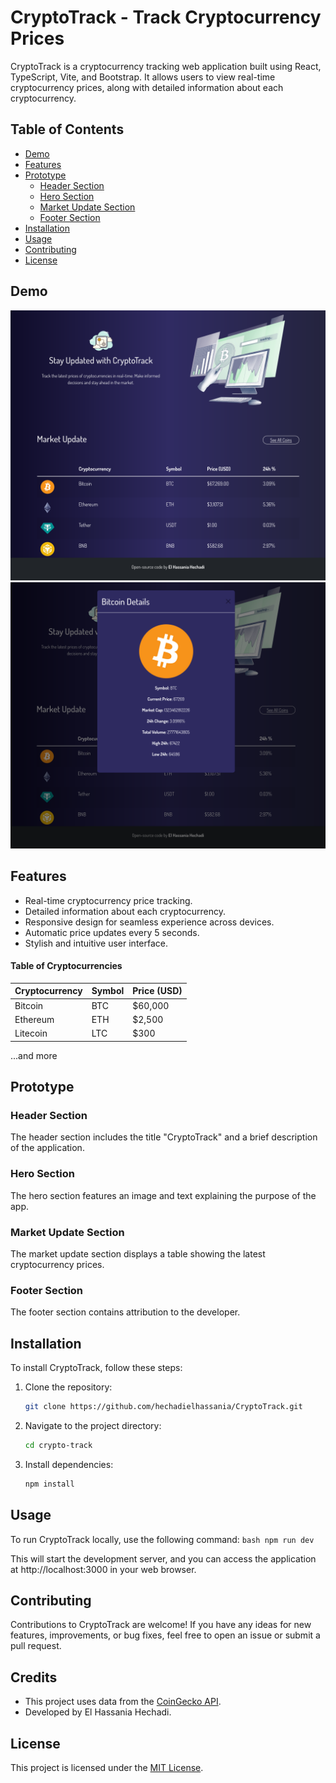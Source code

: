 # CryptoTrack - Track Cryptocurrency Prices

CryptoTrack is a cryptocurrency tracking web application built using React, TypeScript, Vite, and Bootstrap. It allows users to view real-time cryptocurrency prices, along with detailed information about each cryptocurrency.

## Table of Contents

- [Demo](#demo)
- [Features](#features)
- [Prototype](#prototype)
  - [Header Section](#header-section)
  - [Hero Section](#hero-section)
  - [Market Update Section](#market-update-section)
  - [Footer Section](#footer-section)
- [Installation](#installation)
- [Usage](#usage)
- [Contributing](#contributing)
- [License](#license)

## Demo

![CryptoTrack](./src/assets/crypto_track.png)
![CryptoTrack](./src/assets/crypto_track2.png)

## Features

- Real-time cryptocurrency price tracking.
- Detailed information about each cryptocurrency.
- Responsive design for seamless experience across devices.
- Automatic price updates every 5 seconds.
- Stylish and intuitive user interface.

#### Table of Cryptocurrencies
| Cryptocurrency | Symbol | Price (USD) |
|----------------|--------|-------------|
| Bitcoin        | BTC    | $60,000     |
| Ethereum       | ETH    | $2,500      |
| Litecoin       | LTC    | $300        |
...and more

## Prototype

### Header Section

The header section includes the title "CryptoTrack" and a brief description of the application.

### Hero Section

The hero section features an image and text explaining the purpose of the app.

### Market Update Section

The market update section displays a table showing the latest cryptocurrency prices.

### Footer Section

The footer section contains attribution to the developer.

## Installation

To install CryptoTrack, follow these steps:

1. Clone the repository:
    ```bash
    git clone https://github.com/hechadielhassania/CryptoTrack.git
    ```
2. Navigate to the project directory:
    ```bash
    cd crypto-track
    ```

3. Install dependencies:
    ```bash
    npm install
    ```

## Usage

To run CryptoTrack locally, use the following command:
    ```bash
    npm run dev
    ```

This will start the development server, and you can access the application at http://localhost:3000 in your web browser.


## Contributing

Contributions to CryptoTrack are welcome! If you have any ideas for new features, improvements, or bug fixes, feel free to open an issue or submit a pull request.

## Credits

- This project uses data from the [CoinGecko API](https://www.coingecko.com/api).
- Developed by El Hassania Hechadi.

## License

This project is licensed under the [MIT License](LICENSE).




